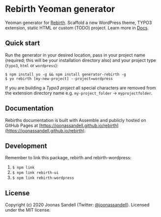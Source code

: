 # Rebirth Yeoman generator

Yeoman generator for [Rebirth](https://github.com/joonassandell/rebirth.git). Scaffold a new WordPress theme, TYPO3 extension, static HTML or custom (TODO) project. Learn more in [Docs](https://joonassandell.github.io/rebirth/docs/getting-started/generator/).

## Quick start

Run the generator in your desired location, pass in your project name (required; this will be your installation directory also) and your project type (`typo3`, `html` or `wordpress`):

```
$ npm install yo -g && npm install generator-rebirth -g
$ yo rebirth [my-new-project] --project=wordpress
```

If you are building a _Typo3 project_ all special characters are removed from the extension directory name e.g. `my-project_folder` -> `myprojectfolder`.

## Documentation

Rebirths documentation is built with Assemble and publicly hosted on GitHub Pages at [https://joonassandell.github.io/rebirth](https://joonassandell.github.io/rebirth).

## Development

Remember to link this package, rebirth and rebirth-wordpress:

1. `$ npm link`
2. `$ npm link rebirth-ui`
3. `$ npm link rebirth-wordpress`

## License

Copyright (c) 2020 Joonas Sandell (Twitter: [@joonassandell](https://twitter.com/joonassandell)). Licensed under the MIT license.
